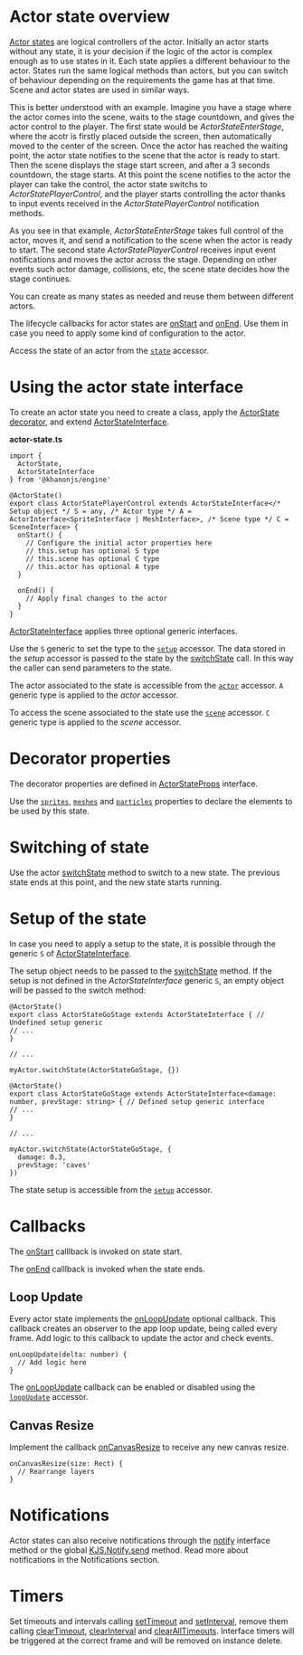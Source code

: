 # Actor state overview

[Actor states](https://khanonjs.com/api-docs/modules/decorators_actor_actor_state.html) are logical controllers of the actor. Initially an actor starts without any state, it is your decision if the logic of the actor is complex enough as to use states in it. Each state applies a different behaviour to the actor. States run the same logical methods than actors, but you can switch of behaviour depending on the requirements the game has at that time. Scene and actor states are used in similar ways.

This is better understood with an example. Imagine you have a stage where the actor comes into the scene, waits to the stage countdown, and gives the actor control to the player. The first state would be *ActorStateEnterStage*, where the acotr is firstly placed outside the screen, then automatically moved to the center of the screen. Once the actor has reached the waiting point, the actor state notifies to the scene that the actor is ready to start. Then the scene displays the stage start screen, and after a 3 seconds countdown, the stage starts. At this point the scene notifies to the actor the player can take the control, the actor state switchs to *ActorStatePlayerControl*, and the player starts controlling the actor thanks to input events received in the *ActorStatePlayerControl* notification methods.

As you see in that example, *ActorStateEnterStage* takes full control of the actor, moves it, and send a notification to the scene when the actor is ready to start. The second state *ActorStatePlayerControl* receives input event notifications and moves the actor across the stage. Depending on other events such actor damage, collisions, etc, the scene state decides how the stage continues.

You can create as many states as needed and reuse them between different actors.

The lifecycle callbacks for actor states are [onStart](https://khanonjs.com/api-docs/classes/decorators_actor_actor_state.ActorStateInterface.html#onStart) and [onEnd](https://khanonjs.com/api-docs/classes/decorators_actor_actor_state.ActorStateInterface.html#onEnd). Use them in case you need to apply some kind of configuration to the actor.

Access the state of an actor from the [`state`](https://khanonjs.com/api-docs/classes/decorators_actor.ActorInterface.html#state) accessor.

# Using the actor state interface

To create an actor state you need to create a class, apply the [ActorState decorator](https://khanonjs.com/api-docs/functions/decorators_actor_actor_state.ActorState.html), and extend [ActorStateInterface](https://khanonjs.com/api-docs/classes/decorators_actor_actor_state.ActorStateInterface.html).

**actor-state.ts**
```
import {
  ActorState,
  ActorStateInterface
} from '@khanonjs/engine'

@ActorState()
export class ActorStatePlayerControl extends ActorStateInterface</* Setup object */ S = any, /* Actor type */ A = ActorInterface<SpriteInterface | MeshInterface>, /* Scene type */ C = SceneInterface> {
  onStart() {
    // Configure the initial actor properties here
    // this.setup has optional S type
    // this.scene has optional C type
    // this.actor has optional A type
  }

  onEnd() {
    // Apply final changes to the actor
  }
}
```

[ActorStateInterface](https://khanonjs.com/api-docs/classes/decorators_actor_actor_state.ActorStateInterface.html) applies three optional generic interfaces.

Use the `S` generic to set the type to the [`setup`](https://khanonjs.com/api-docs/classes/decorators_actor_actor_state.ActorStateInterface.html#setup) accessor. The data stored in the *setup* accessor is passed to the state by the [switchState](https://khanonjs.com/api-docs/classes/decorators_actor.ActorInterface.html#switchState) call. In this way the caller can send parameters to the state.

The actor associated to the state is accessible from the [`actor`](https://khanonjs.com/api-docs/classes/decorators_actor_actor_state.ActorStateInterface.html#actor) accessor. `A` generic type is applied to the *actor* accessor.

To access the scene associated to the state use the [`scene`](https://khanonjs.com/api-docs/classes/decorators_actor_actor_state.ActorStateInterface.html#scene) accessor. `C` generic type is applied to the *scene* accessor.

# Decorator properties

The decorator properties are defined in [ActorStateProps](https://khanonjs.com/api-docs/interfaces/decorators_actor_actor_state.ActorStateProps.html) interface.

Use the [`sprites`](https://khanonjs.com/api-docs/interfaces/decorators_actor_actor_state.ActorStateProps.html#sprites), [`meshes`](https://khanonjs.com/api-docs/interfaces/decorators_actor_actor_state.ActorStateProps.html#meshes) and [`particles`](https://khanonjs.com/api-docs/interfaces/decorators_actor_actor_state.ActorStateProps.html#particles) properties to declare the elements to be used by this state.

# Switching of state

Use the actor [switchState](https://khanonjs.com/api-docs/classes/decorators_actor.ActorInterface.html#switchState) method to switch to a new state. The previous state ends at this point, and the new state starts running.

# Setup of the state

In case you need to apply a setup to the state, it is possible through the generic `S` of [ActorStateInterface](https://khanonjs.com/api-docs/classes/decorators_actor_actor_state.ActorStateInterface.html).

The setup object needs to be passed to the [switchState](https://khanonjs.com/api-docs/classes/decorators_actor.ActorInterface.html#switchState) method. If the setup is not defined in the *ActorStateInterface* generic `S`, an empty object will be passed to the switch method:
```
@ActorState()
export class ActorStateGoStage extends ActorStateInterface { // Undefined setup generic
// ...
}

// ...

myActor.switchState(ActorStateGoStage, {})
```
```
@ActorState()
export class ActorStateGoStage extends ActorStateInterface<damage: number, prevStage: string> { // Defined setup generic interface
// ...
}

// ...

myActor.switchState(ActorStateGoStage, {
  damage: 0.3,
  prevStage: 'caves'
})
```

The state setup is accessible from the [`setup`](https://khanonjs.com/api-docs/classes/decorators_actor_actor_state.ActorStateInterface.html#setup) accessor.

# Callbacks

The [onStart](https://khanonjs.com/api-docs/classes/decorators_actor_actor_state.ActorStateInterface.html#onStart) calllback is invoked on state start.

The [onEnd](https://khanonjs.com/api-docs/classes/decorators_actor_actor_state.ActorStateInterface.html#onEnd) calllback is invoked when the state ends.

## Loop Update

Every actor state implements the [onLoopUpdate](https://khanonjs.com/api-docs/classes/decorators_actor_actor_state.ActorStateInterface.html#onLoopUpdate) optional callback. This callback creates an observer to the app loop update, being called every frame. Add logic to this callback to update the actor and check events.
```
onLoopUpdate(delta: number) {
  // Add logic here
}
```

The [onLoopUpdate](https://khanonjs.com/api-docs/classes/decorators_actor_actor_state.ActorStateInterface.html#onLoopUpdate) callback can be enabled or disabled using the [`loopUpdate`](https://khanonjs.com/api-docs/classes/decorators_actor_actor_state.ActorStateInterface.html#loopUpdate) accessor.

## Canvas Resize

Implement the callback [onCanvasResize](https://khanonjs.com/api-docs/classes/decorators_actor_actor_state.ActorStateInterface.html#onCanvasResize) to receive any new canvas resize.
```
onCanvasResize(size: Rect) {
  // Rearrange layers
}
```

# Notifications

Actor states can also receive notifications through the [notify](https://khanonjs.com/api-docs/classes/decorators_actor_actor_state.ActorStateInterface.html#notify) interface method  or the global [KJS.Notify.send](https://khanonjs.com/api-docs/functions/kjs.KJS.Notify.send.html) method. Read more about notifications in the Notifications section.

# Timers

Set timeouts and intervals calling [setTimeout](https://khanonjs.com/api-docs/classes/decorators_actor_actor_state.ActorStateInterface.html#setTimeout) and [setInterval](https://khanonjs.com/api-docs/classes/decorators_actor_actor_state.ActorStateInterface.html#setInterval), remove them calling [clearTimeout](https://khanonjs.com/api-docs/classes/decorators_actor_actor_state.ActorStateInterface.html#clearTimeout), [clearInterval](https://khanonjs.com/api-docs/classes/decorators_actor_actor_state.ActorStateInterface.html#clearInterval) and [clearAllTimeouts](https://khanonjs.com/api-docs/classes/decorators_actor_actor_state.ActorStateInterface.html#clearAllTimeouts). Interface timers will be triggered at the correct frame and will be removed on instance delete.